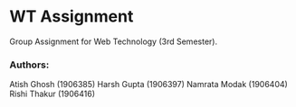 # WT Assignment
Group Assignment for Web Technology (3rd Semester).
<br>
### Authors:
Atish Ghosh (1906385)
Harsh Gupta (1906397)
Namrata Modak (1906404)
Rishi Thakur (1906416)
